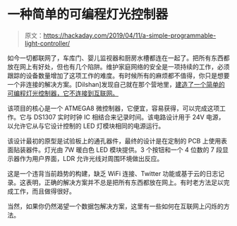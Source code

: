 # 一种简单的可编程灯光控制器

> 原文：<https://hackaday.com/2019/04/11/a-simple-programmable-light-controller/>

如今一切都联网了，车库门、婴儿监视器和厨房水槽都连在一起了。把所有东西都放在网上有好处，但也有几个陷阱。维护家庭网络的安全是一项持续的工作，必须跟踪的设备数量增加了这项工作的难度。有时候所有的麻烦都不值得，你只是想要一个非连接的解决方案。[Dilshan]发现自己就在那个营地里，[建造了一个简单的可编程灯光控制器，它不连接到互联网。](https://hackaday.io/project/164514-programmable-light-controller)

该项目的核心是一个 ATMEGA8 微控制器，它便宜，容易获得，可以完成这项工作。它与 DS1307 实时时钟 IC 相结合来记录时间。该电路设计用于 24V 电源，以允许它从与它设计控制的 LED 灯模块相同的电源运行。

该设计最初的原型是试验板上的通孔器件，最终的设计是在定制的 PCB 上使用表面贴装器件。灯光由 7W 暖白色 LED 模块提供。3 个按钮和一个 4 位数的 7 段显示器作为用户界面，LDR 允许光线对周围环境做出反应。

这是一个违背当前趋势的构建，缺乏 WiFi 连接、Twitter 功能或基于云的日志记录。这表明，正确的解决方案并不总是把所有东西都放在网上。有时老方法足以完成工作，而且做得很好。

当然，如果你仍然渴望一个数据包解决方案，这里有一些如何在互联网上闪烁的方法。